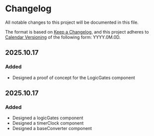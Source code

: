 # Changelog

All notable changes to this project will be documented in this file.

The format is based on [Keep a Changelog](https://keepachangelog.com/en/1.1.0/),
and this project adheres to [Calendar Versioning](https://calver.org/) of
the following form: YYYY.0M.0D.

## 2025.10.17

### Added

- Designed a proof of concept for the LogicGates component

## 2025.10.17

### Added

- Designed a logicGates component
- Designed a timerClock component
- Designed a baseConverter component